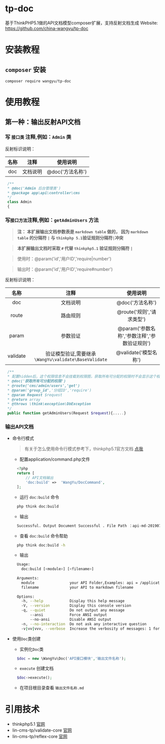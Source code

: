 # tp-doc

基于ThinkPHP5.1做的API文档模型composer扩展，支持反射文档生成
Website: https://github.com/china-wangyu/tp-doc


# 安装教程

## `composer` 安装
 
```composer
composer require wangyu/tp-doc
```

# 使用教程

## 第一种：输出反射API文档

### 写 `接口类` 注释,例如：`Admin` 类

   反射标识说明：
    
   | 名称 | 注释 | 使用说明 |
   | :----: | :----: | :----: |
   | doc | 文档说明 | @doc('方法名称') |
    
   ```php
    /**
    * @doc('Admin 后台管理类')
    * @package app\api\controller\cms
    */
    class Admin
    {
   ```

### 写`接口方法`注释,例如：`getAdminUsers` 方法

   > **注： 本扩展输出文档参数表是 `markdown table` 做的，
   因为 `markdown table` 的分隔符 `|` 与 `thinkphp 5.1`验证规则分隔符`|`冲突**
    
   > **本扩展输出文档时采取 `#` 代替 `thinkphp5.1` 验证规则分隔符 `|`**
    
   > 使用时：@param('id','用户ID','require|number')
    
   > 输出时：@param('id','用户ID','require#number')
    
   反射标识说明：
    
   | 名称 | 注释 | 使用说明 |
   | :----: | :----: | :----: |
   | doc | 文档说明 | @doc('方法名称') |
   | route | 路由规则 | @route('规则','请求类型') |
   | param | 参数验证 | @param('参数名称','参数注释','参数验证规则') |
   | validate | 验证模型验证,需要继承 `\WangYu\validate\BaseValidate` | @validate('模型名称') |
    
   ```php
    /**
    * 配置hidden后，这个权限信息不会挂载到权限图，获取所有可分配的权限时不会显示这个权限
    * @doc('获取所有可分配的权限')
    * @route('cms/admin/users','get')
    * @param('group_id','分组ID','require')
    * @param Request $request
    * @return array
    * @throws \think\exception\DbException
    */
    public function getAdminUsers(Request $request){.....}
   ```

### 输出API文档

- 命令行模式 
  
  > 有关于怎么使用命令行模式参考下，thinkphp5.1官方文档 [点我](https://www.kancloud.cn/manual/thinkphp5_1/354146) 
   
  - 配置application/command.php文件
  ```php
    <?php
    return [
        // API文档输出
        'doc:build'	=>	'WangYu/DocCommand',
    ];
  ```
  -  运行 `doc:build` 命令
  ```bash
    php think doc:build
  ```
  - 输出
  ```bash
    Successful. Output Document Successful . File Path ：api-md-20190701141656.md
  ```
  - 查看 `doc:build` 命令帮助
  ```bash
    php think doc:build -h
  ```
  - 输出
  ```bash
    Usage:
      doc:build [<module>] [<filename>]
    
    Arguments:
      module                your API Folder,Examples: api = /application/api [default: "api"]
      filename              your API to markdown filename
      
    Options:
      -h, --help            Display this help message
      -V, --version         Display this console version
      -q, --quiet           Do not output any message
          --ansi            Force ANSI output
          --no-ansi         Disable ANSI output
      -n, --no-interaction  Do not ask any interactive question
      -v|vv|vvv, --verbose  Increase the verbosity of messages: 1 for normal output, 2 for more verbose output and 3 for debug  
  ```
  
- 使用`Doc`类创建

  - 实例化`Doc`类
  ```php
    $doc = new \WangYu\Doc('API接口模块','输出文件名称');
  ```
  - `execute` 创建文档
  ```php
    $doc->execute();
  ```
  - 在项目根目录查看 `输出文件名称.md`
# 引用技术

- thinkphp5.1 [官网](https://www.kancloud.cn/manual/thinkphp5_1)
- lin-cms-tp/validate-core [官网](https://packagist.org/packages/lin-cms-tp/validate-core)
- lin-cms-tp/reflex-core [官网](https://packagist.org/packages/lin-cms-tp/reflex-core)